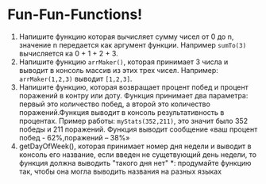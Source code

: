 # Fun-Fun-Functions!

1. Напишите функцию которая вычисляет сумму чисел от 0 до n, значение n передается как аргумент функции. Например `sumTo(3)` вычисляется ка 0 + 1 + 2 + 3.
2. Напишите функцию `arrMaker()`, которая принимает 3 числа и выводит в консоль массив из этих трех чисел. Например: `arrMaker(1,2,3)` выводит `[1,2,3]`.
3. Напишите функцию, которая возвращает процент побед и процент поражений в контру или доту. Функция принимает два параметра: первый это количество побед, а второй это количество поражений.Функция выводит в консоль результативность в процентах. Пример работы: `myStats(352,211)`, это значит было 352 победы и 211 поражений. Функция выводит сообщение «ваш процент побед - 62%,поражений – 38%»
4. getDayOfWeek(), которая принимает номер дня недели и выводит в консоль его название, если введен не сущетвующий день недели, то функция должна выводить "такого дня нет"
*: продумайте функцию так, чтобы она могла выводить названия на разных языках